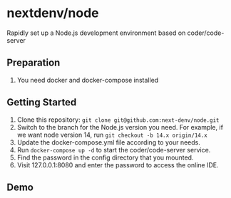 # nextdenv/node
Rapidly set up a Node.js development environment based on coder/code-server

## Preparation
1. You need docker and docker-compose installed

## Getting Started
1. Clone this repository: `git clone git@github.com:next-denv/node.git`
2. Switch to the branch for the Node.js version you need. For example, if we want node version 14, run `git checkout -b 14.x origin/14.x`
3. Update the docker-compose.yml file according to your needs.
4. Run `docker-compose up -d` to start the coder/code-server service.
5. Find the password in the config directory that you mounted.
6. Visit 127.0.0.1:8080 and enter the password to access the online IDE.

## Demo